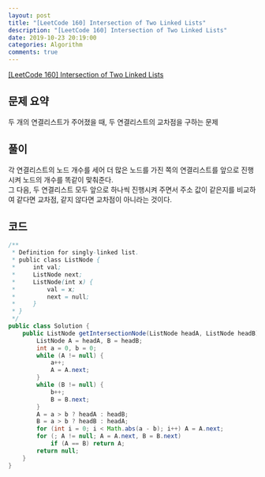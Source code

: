 ```yaml
---
layout: post
title: "[LeetCode 160] Intersection of Two Linked Lists"
description: "[LeetCode 160] Intersection of Two Linked Lists"
date: 2019-10-23 20:19:00
categories: Algorithm
comments: true
---
```

[[LeetCode 160] Intersection of Two Linked Lists](https://leetcode.com/problems/intersection-of-two-linked-lists/)

## 문제 요약

두 개의 연결리스트가 주어졌을 때, 두 연결리스트의 교차점을 구하는 문제

## 풀이

각 연결리스트의 노드 개수를 세어 더 많은 노드를 가진 쪽의 연결리스트를 앞으로 진행시켜 노드의 개수를 똑같이 맟춰준다.  
그 다음, 두 연결리스트 모두 앞으로 하나씩 진행시켜 주면서 주소 값이 같은지를 비교하여 같다면 교차점, 같지 않다면 교차점이 아니라는 것이다.  

## 코드

```Java
/**
 * Definition for singly-linked list.
 * public class ListNode {
 *     int val;
 *     ListNode next;
 *     ListNode(int x) {
 *         val = x;
 *         next = null;
 *     }
 * }
 */
public class Solution {
    public ListNode getIntersectionNode(ListNode headA, ListNode headB) {
        ListNode A = headA, B = headB;
        int a = 0, b = 0;
        while (A != null) {
            a++;
            A = A.next;
        }
        while (B != null) {
            b++;
            B = B.next;
        }
        A = a > b ? headA : headB;
        B = a > b ? headB : headA;
        for (int i = 0; i < Math.abs(a - b); i++) A = A.next;
        for (; A != null; A = A.next, B = B.next)
            if (A == B) return A;
        return null;
    }
}
```
